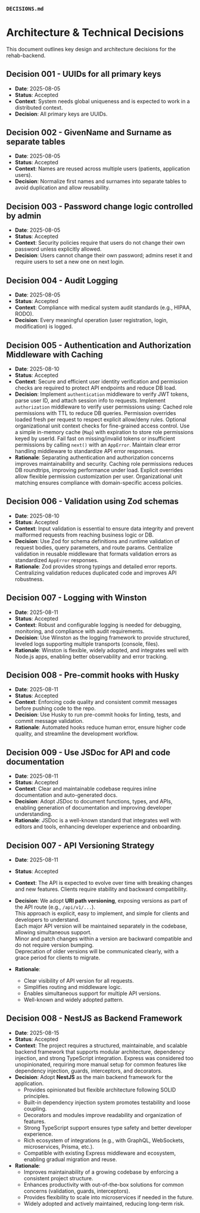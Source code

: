 ### `DECISIONS.md`

# Architecture & Technical Decisions

This document outlines key design and architecture decisions for the rehab-backend.

## Decision 001 - UUIDs for all primary keys

- **Date**: 2025-08-05
- **Status**: Accepted
- **Context**: System needs global uniqueness and is expected to work in a distributed context.
- **Decision**: All primary keys are UUIDs.

## Decision 002 - GivenName and Surname as separate tables

- **Date**: 2025-08-05
- **Status**: Accepted
- **Context**: Names are reused across multiple users (patients, application users).
- **Decision**: Normalize first names and surnames into separate tables to avoid duplication and allow reusability.

## Decision 003 - Password change logic controlled by admin

- **Date**: 2025-08-05
- **Status**: Accepted
- **Context**: Security policies require that users do not change their own password unless explicitly allowed.
- **Decision**: Users cannot change their own password; admins reset it and require users to set a new one on next login.

## Decision 004 - Audit Logging

- **Date**: 2025-08-05
- **Status**: Accepted
- **Context**: Compliance with medical system audit standards (e.g., HIPAA, RODO).
- **Decision**: Every meaningful operation (user registration, login, modification) is logged.

## Decision 005 - Authentication and Authorization Middleware with Caching

- **Date**: 2025-08-10
- **Status**: Accepted
- **Context**: Secure and efficient user identity verification and permission checks are required to protect API endpoints and reduce DB load.
- **Decision**:
  Implement `authentication` middleware to verify JWT tokens, parse user ID, and attach session info to requests.
  Implement `authorization` middleware to verify user permissions using:
  Cached role permissions with TTL to reduce DB queries.
  Permission overrides loaded fresh per request to respect explicit allow/deny rules.
  Optional organizational unit context checks for fine-grained access control.
  Use a simple in-memory cache (`Map`) with expiration to store role permissions keyed by userId.
  Fail fast on missing/invalid tokens or insufficient permissions by calling `next()` with an `AppError`.
  Maintain clear error handling middleware to standardize API error responses.
- **Rationale**:
  Separating authentication and authorization concerns improves maintainability and security.
  Caching role permissions reduces DB roundtrips, improving performance under load.
  Explicit overrides allow flexible permission customization per user.
  Organizational unit matching ensures compliance with domain-specific access policies.

## Decision 006 - Validation using Zod schemas

- **Date**: 2025-08-10
- **Status**: Accepted
- **Context**: Input validation is essential to ensure data integrity and prevent malformed requests from reaching business logic or DB.
- **Decision**:
  Use Zod for schema definitions and runtime validation of request bodies, query parameters, and route params.
  Centralize validation in reusable middleware that formats validation errors as standardized `AppError` responses.
- **Rationale**:
  Zod provides strong typings and detailed error reports.
  Centralizing validation reduces duplicated code and improves API robustness.

## Decision 007 - Logging with Winston

- **Date**: 2025-08-11
- **Status**: Accepted
- **Context**: Robust and configurable logging is needed for debugging, monitoring, and compliance with audit requirements.
- **Decision**: Use Winston as the logging framework to provide structured, leveled logs supporting multiple transports (console, files).
- **Rationale**: Winston is flexible, widely adopted, and integrates well with Node.js apps, enabling better observability and error tracking.

## Decision 008 - Pre-commit hooks with Husky

- **Date**: 2025-08-11
- **Status**: Accepted
- **Context**: Enforcing code quality and consistent commit messages before pushing code to the repo.
- **Decision**: Use Husky to run pre-commit hooks for linting, tests, and commit message validation.
- **Rationale**: Automated hooks reduce human error, ensure higher code quality, and streamline the development workflow.

## Decision 009 - Use JSDoc for API and code documentation

- **Date**: 2025-08-11
- **Status**: Accepted
- **Context**: Clear and maintainable codebase requires inline documentation and auto-generated docs.
- **Decision**: Adopt JSDoc to document functions, types, and APIs, enabling generation of documentation and improving developer understanding.
- **Rationale**: JSDoc is a well-known standard that integrates well with editors and tools, enhancing developer experience and onboarding.

## Decision 007 - API Versioning Strategy

- **Date**: 2025-08-11
- **Status**: Accepted
- **Context**: The API is expected to evolve over time with breaking changes and new features. Clients require stability and backward compatibility.
- **Decision**:
  We adopt **URI path versioning**, exposing versions as part of the API route (e.g., `/api/v1/...`).  
  This approach is explicit, easy to implement, and simple for clients and developers to understand.  
  Each major API version will be maintained separately in the codebase, allowing simultaneous support.  
  Minor and patch changes within a version are backward compatible and do not require version bumping.  
  Deprecation of older versions will be communicated clearly, with a grace period for clients to migrate.

- **Rationale**:
  - Clear visibility of API version for all requests.
  - Simplifies routing and middleware logic.
  - Enables simultaneous support for multiple API versions.
  - Well-known and widely adopted pattern.

## Decision 008 - NestJS as Backend Framework

- **Date**: 2025-08-15
- **Status**: Accepted
- **Context**: The project requires a structured, maintainable, and scalable backend framework that supports modular architecture, dependency injection, and strong TypeScript integration. Express was considered too unopinionated, requiring more manual setup for common features like dependency injection, guards, interceptors, and decorators.
- **Decision**:
  Adopt **NestJS** as the main backend framework for the application.
  - Provides opinionated but flexible architecture following SOLID principles.
  - Built-in dependency injection system promotes testability and loose coupling.
  - Decorators and modules improve readability and organization of features.
  - Strong TypeScript support ensures type safety and better developer experience.
  - Rich ecosystem of integrations (e.g., with GraphQL, WebSockets, microservices, Prisma, etc.).
  - Compatible with existing Express middleware and ecosystem, enabling gradual migration and reuse.
- **Rationale**:
  - Improves maintainability of a growing codebase by enforcing a consistent project structure.
  - Enhances productivity with out-of-the-box solutions for common concerns (validation, guards, interceptors).
  - Provides flexibility to scale into microservices if needed in the future.
  - Widely adopted and actively maintained, reducing long-term risk.

